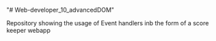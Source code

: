 "# Web-developer_10_advancedDOM" 

Repository showing the usage of Event handlers inb the form of a score keeper webapp
